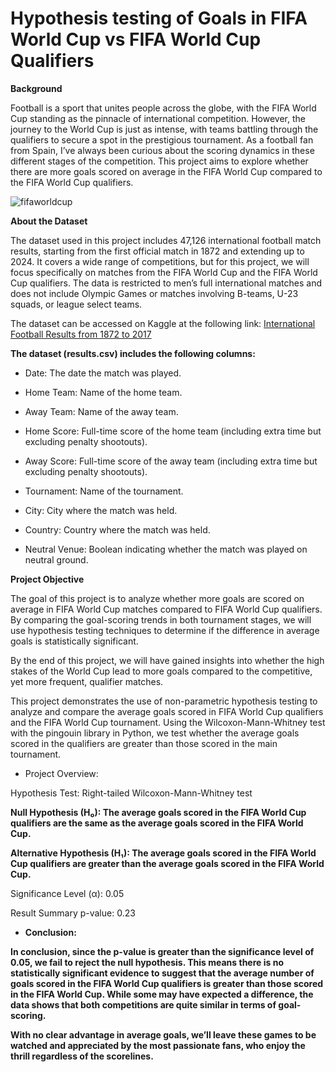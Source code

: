 # Hypothesis testing of Goals in FIFA World Cup vs FIFA World Cup Qualifiers

**Background**

Football is a sport that unites people across the globe, with the FIFA World Cup standing as the pinnacle of international competition. However, the journey to the World Cup is just as intense, with teams battling through the qualifiers to secure a spot in the prestigious tournament. As a football fan from Spain, I’ve always been curious about the scoring dynamics in these different stages of the competition. This project aims to explore whether there are more goals scored on average in the FIFA World Cup compared to the FIFA World Cup qualifiers.

![fifaworldcup](https://github.com/user-attachments/assets/c6cd80c7-8c64-4f61-860e-8574542ce04e)

**About the Dataset**

The dataset used in this project includes 47,126 international football match results, starting from the first official match in 1872 and extending up to 2024. It covers a wide range of competitions, but for this project, we will focus specifically on matches from the FIFA World Cup and the FIFA World Cup qualifiers. The data is restricted to men’s full international matches and does not include Olympic Games or matches involving B-teams, U-23 squads, or league select teams.

The dataset can be accessed on Kaggle at the following link: [International Football Results from 1872 to 2017](https://www.kaggle.com/datasets/martj42/international-football-results-from-1872-to-2017)

**The dataset (results.csv) includes the following columns:**

* Date: The date the match was played.

* Home Team: Name of the home team.

* Away Team: Name of the away team.

* Home Score: Full-time score of the home team (including extra time but excluding penalty shootouts).

* Away Score: Full-time score of the away team (including extra time but excluding penalty shootouts).

* Tournament: Name of the tournament.

* City: City where the match was held.

* Country: Country where the match was held.

* Neutral Venue: Boolean indicating whether the match was played on neutral ground.


**Project Objective**

The goal of this project is to analyze whether more goals are scored on average in FIFA World Cup matches compared to FIFA World Cup qualifiers. By comparing the goal-scoring trends in both tournament stages, we will use hypothesis testing techniques to determine if the difference in average goals is statistically significant.

By the end of this project, we will have gained insights into whether the high stakes of the World Cup lead to more goals compared to the competitive, yet more frequent, qualifier matches.

This project demonstrates the use of non-parametric hypothesis testing to analyze and compare the average goals scored in FIFA World Cup qualifiers and the FIFA World Cup tournament. Using the Wilcoxon-Mann-Whitney test with the pingouin library in Python, we test whether the average goals scored in the qualifiers are greater than those scored in the main tournament.

* Project Overview:
  
Hypothesis Test: Right-tailed Wilcoxon-Mann-Whitney test

**Null Hypothesis (H₀): The average goals scored in the FIFA World Cup qualifiers are the same as the average goals scored in the FIFA World Cup.**

**Alternative Hypothesis (H₁): The average goals scored in the FIFA World Cup qualifiers are greater than the average goals scored in the FIFA World Cup.**

Significance Level (α): 0.05

Result Summary
p-value: 0.23

* **Conclusion:**

**In conclusion, since the p-value is greater than the significance level of 0.05, we fail to reject the null hypothesis. This means there is no statistically significant evidence to suggest that the average number of goals scored in the FIFA World Cup qualifiers is greater than those scored in the FIFA World Cup. While some may have expected a difference, the data shows that both competitions are quite similar in terms of goal-scoring.**

**With no clear advantage in average goals, we’ll leave these games to be watched and appreciated by the most passionate fans, who enjoy the thrill regardless of the scorelines.**
